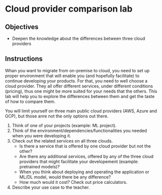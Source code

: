 
# Cloud provider comparison lab

## Objectives

- Deepen the knowledge about the differences between three cloud providers

## Instructions

Whan you want to migrate from on-premise to cloud, you need to set up proper environment that will enable you (and hopefully facilitate) to continue developing your products. For that, you need to well choose a cloud provider. They all offer different services, under different conditions (pricing), thus one might be more suited for your needs that the others. This lab will help you to explore the differences between them and get the taste of how to compare them.   

You will limit yourself on three main public cloud providers (AWS, Azure and GCP), but those anre not the only options out there.

1. Think of one of your projects (example: ML project).
2. Think of the environment/dependencies/functionalities you needed when you were developing it.
3. Check out the related services on all three clouds.
    - Is there a service that is offered by one cloud provider but not the other?
    - Are there any additional services, offered by any of the three cloud providers that might facilitate your developement (example: pretrained models)?
    - When  you think about deploying and operating the application or ML/DL model, would there be any difference?
    - How much would it cost? Check out price calculators.
4. Describe your use case to the teacher.